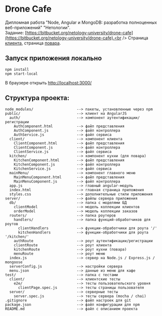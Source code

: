 # Drone Cafe

Дипломная работа "Node, Angular и MongoDB: разработка полноценных веб-приложений" "Нетологии".
<br />
Задание: [https://bitbucket.org/netology-university/drone-cafe](https://bitbucket.org/netology-university/drone-cafe).<br />
Страница [клиента](https://drone-cafe-app.herokuapp.com/#!/),
страница [повара](https://drone-cafe-app.herokuapp.com/#!/kitchen).

## Запуск приложения локально

```
npm install
npm start-local
```

В браузере открыть [http://localhost:3000/](http://localhost:3000/)

## Структура проекта:

```
node_modules/                    --> пакеты, установленные через npm
public/                          --> клиент на AngularJS
  auth/                          --> компонент аутентификации/регистрации
    AuthComponent.html           --> файл представления
    AuthComponent.js             --> файл контроллера
    AuthService.js               --> файл сервиса
  client/                        --> компонент клиента
    ClientComponent.html         --> файл представления
    ClientComponent.js           --> файл контроллера
    ClientService.js             --> файл сервиса
  kitchen/                       --> компонент кухни (для повара)
    KitchenComponent.html        --> файл представления
    KitchenComponent.js          --> файл контроллера
    KitchenService.js            --> файл сервиса
  mainMenu/                      --> компонент главного меню
    MainMenuComponent.html       --> файл представления
    MainMenuComponent.js         --> файл контроллера
  app.js                         --> главный angular-модуль
  index.html                     --> главная страница приложения
  styles.css                     --> дополнительные стили приложения
server/                          --> файлы сервера приложения
  db/                            --> папка с моделями БД
    clientModel                  --> модель коллекции клиентов
    orderModel                   --> модель коллекции заказов
  routers/                       --> папка роутеров
    handlers/                    --> папка функций-обработчиков для роутов
      clientHandlers             --> функции-обработчики для роута '/'
      kitchenHandlers            --> функции-обработчики для роута '/kitchen/'
    authRoute                    --> роут аутентификации/регистрации
    clientRoute                  --> роут клиента
    kitchenRoute                 --> роут кухни (повара)
    menuRoute                    --> роут меню
  index.js                       --> сервер на Node.js / Express.js / mongoose
  serverConfig.js                --> настройки сервера
  menu.json                      --> данные из меню для кафе
test/                            --> папка с тестами
  client/                        --> клиентские тесты
    e2e/                         --> тесты пользовательского уровня
      clientPage.spec.js         --> тесты страницы пользователя
  server/                        --> серверные тесты
    server.spec.js               --> тесты сервера (mocha / chai)
.gitignore                       --> файл настроек для git
package.json                     --> файл конфигурации для npm
README.md                        --> файл с описанием проекта
```